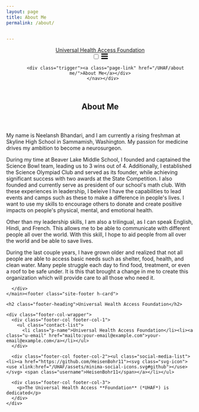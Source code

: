 ```yaml
---
layout: page
title: About Me
permalink: /about/


---
```


<html lang="en"><head>
  <meta charset="utf-8">
  <meta http-equiv="X-UA-Compatible" content="IE=edge">
  <meta name="viewport" content="width=device-width, initial-scale=1"><!-- Begin Jekyll SEO tag v2.8.0 -->
<title>About | Universal Health Access Foundation</title>
<meta name="generator" content="Jekyll v4.3.3" />
<meta property="og:title" content="About Me" />
<meta property="og:locale" content="en_US" />
<meta name="description" content="The Universal Health Access Foundation (UHAF) is dedicated" />
<meta property="og:description" content="The Universal Health Access Foundation (UHAF) is dedicated" />
<link rel="canonical" href="http://localhost:4000/UHAF/about/" />
<meta property="og:url" content="http://localhost:4000/UHAF/about/" />
<meta property="og:site_name" content="Universal Health Access Foundation" />
<meta property="og:type" content="website" />
<meta name="twitter:card" content="summary" />
<meta property="twitter:title" content="About Me" />
<script type="application/ld+json">
{"@context":"https://schema.org","@type":"WebSite","description":"The Universal Health Access Foundation (UHAF) is dedicated","headline":"About","name":"Universal Health Access Foundation","url":"http://localhost:4000/UHAF/about/"}</script>
<!-- End Jekyll SEO tag -->
<link rel="stylesheet" href="/UHAF/assets/main.css"><link type="application/atom+xml" rel="alternate" href="http://localhost:4000/UHAF/feed.xml" title="Universal Health Access Foundation" /></head>
<body><header class="site-header" role="banner">

  <div class="wrapper"><a class="site-title" rel="author" href="/UHAF/">Universal Health Access Foundation</a><nav class="site-nav">
        <input type="checkbox" id="nav-trigger" class="nav-trigger" />
        <label for="nav-trigger">
          <span class="menu-icon">
            <svg viewBox="0 0 18 15" width="18px" height="15px">
              <path d="M18,1.484c0,0.82-0.665,1.484-1.484,1.484H1.484C0.665,2.969,0,2.304,0,1.484l0,0C0,0.665,0.665,0,1.484,0 h15.032C17.335,0,18,0.665,18,1.484L18,1.484z M18,7.516C18,8.335,17.335,9,16.516,9H1.484C0.665,9,0,8.335,0,7.516l0,0 c0-0.82,0.665-1.484,1.484-1.484h15.032C17.335,6.031,18,6.696,18,7.516L18,7.516z M18,13.516C18,14.335,17.335,15,16.516,15H1.484 C0.665,15,0,14.335,0,13.516l0,0c0-0.82,0.665-1.483,1.484-1.483h15.032C17.335,12.031,18,12.695,18,13.516L18,13.516z"/>
            </svg>
          </span>
        </label>

        <div class="trigger"><a class="page-link" href="/UHAF/about me/">About Me</a></div>
      </nav></div>
</header>
<main class="page-content" aria-label="Content">
      <div class="wrapper">
        <article class="post">

  <header class="post-header">
    <h1 class="post-title">About Me</h1>
  </header>

  <div class="post-content">
    <p>My name is Neelansh Bhandari, and I am currently a rising freshman at Skyline High School in Sammamish, Washington. My passion for medicine drives my ambition to become a neurosurgeon.</p>

<p>During my time at Beaver Lake Middle School, I founded and captained the Science Bowl team, leading us to 3 wins out of 4. Additionally, I established the Science Olympiad Club and served as its founder, while achieving significant success with two awards at the State Competition. I also founded and currently serve as president of our school's math club. With these experiences in leadership, I beleive I have the capabilities to lead events and camps such as these to make a difference in people's lives. I want to use my skills to encourage others to donate and create positive impacts on people's physical, mental, and emotional health.
</p>

<p>Other than my leadership skills, I am also a trilingual, as I can speak English, Hindi, and French. This allows me to be able to communicate with different people all over the world. With this skill, I hope to aid people from all over the world and be able to save lives.</p>

<p>During the last couple years, I have grown older and realized that not all people are able to access basic needs such as shelter, food, health, and clean water. Many peple struggle each day to find food, treatment, or even a roof to be safe under. It is this that brought a change in me to create this organization which will provide care to all those who need it.
</p>

  </div>

</article>

      </div>
    </main><footer class="site-footer h-card">
  <data class="u-url" href="/UHAF/"></data>

  <div class="wrapper">

    <h2 class="footer-heading">Universal Health Access Foundation</h2>

    <div class="footer-col-wrapper">
      <div class="footer-col footer-col-1">
        <ul class="contact-list">
          <li class="p-name">Universal Health Access Foundation</li><li><a class="u-email" href="mailto:your-email@example.com">your-email@example.com</a></li></ul>
      </div>

      <div class="footer-col footer-col-2"><ul class="social-media-list"><li><a href="https://github.com/HeisenBohr11"><svg class="svg-icon"><use xlink:href="/UHAF/assets/minima-social-icons.svg#github"></use></svg> <span class="username">HeisenBohr11</span></a></li></ul>
</div>

      <div class="footer-col footer-col-3">
        <p>The Universal Health Access **Foundation** (*UHAF*) is dedicated</p>
      </div>
    </div>

  </div>

</footer>
</body>

</html>


